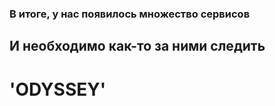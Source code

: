 ###  В итоге, у нас появилось множество сервисов
## И необходимо как-то за ними следить

# 'ODYSSEY' <!-- .element: class="fragment" data-fragment-index="1" -->
